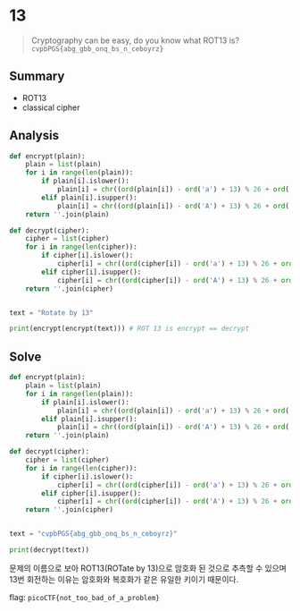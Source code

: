 # 13
> Cryptography can be easy, do you know what ROT13 is? `cvpbPGS{abg_gbb_onq_bs_n_ceboyrz}`

## Summary
* ROT13
* classical cipher

## Analysis
``` python
def encrypt(plain):
    plain = list(plain)
    for i in range(len(plain)):
        if plain[i].islower():
            plain[i] = chr((ord(plain[i]) - ord('a') + 13) % 26 + ord('a'))
        elif plain[i].isupper():
            plain[i] = chr((ord(plain[i]) - ord('A') + 13) % 26 + ord('A'))
    return ''.join(plain)

def decrypt(cipher):
    cipher = list(cipher)
    for i in range(len(cipher)):
        if cipher[i].islower():
            cipher[i] = chr((ord(cipher[i]) - ord('a') + 13) % 26 + ord('a'))
        elif cipher[i].isupper():
            cipher[i] = chr((ord(cipher[i]) - ord('A') + 13) % 26 + ord('A'))
    return ''.join(cipher)


text = "Rotate by 13"

print(encrypt(encrypt(text))) # ROT 13 is encrypt == decrypt
```

## Solve
``` python
def encrypt(plain):
    plain = list(plain)
    for i in range(len(plain)):
        if plain[i].islower():
            plain[i] = chr((ord(plain[i]) - ord('a') + 13) % 26 + ord('a'))
        elif plain[i].isupper():
            plain[i] = chr((ord(plain[i]) - ord('A') + 13) % 26 + ord('A'))
    return ''.join(plain)

def decrypt(cipher):
    cipher = list(cipher)
    for i in range(len(cipher)):
        if cipher[i].islower():
            cipher[i] = chr((ord(cipher[i]) - ord('a') + 13) % 26 + ord('a'))
        elif cipher[i].isupper():
            cipher[i] = chr((ord(cipher[i]) - ord('A') + 13) % 26 + ord('A'))
    return ''.join(cipher)


text = "cvpbPGS{abg_gbb_onq_bs_n_ceboyrz}"

print(decrypt(text))
```
문제의 이름으로 보아 ROT13(ROTate by 13)으로 암호화 된 것으로 추측할 수 있으며 13번 회전하는 이유는 암호화와 복호화가 같은 유일한 키이기 때문이다.  

flag: `picoCTF{not_too_bad_of_a_problem}`
